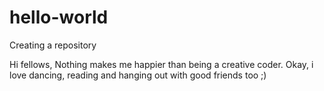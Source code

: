 # hello-world
Creating a repository

Hi fellows,
Nothing makes me happier than being a creative coder. Okay, i love dancing, reading and hanging out with good friends too ;)
